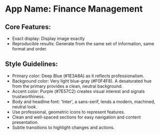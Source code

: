 # **App Name**: Finance Management

## Core Features:

- Exact display: Display image exactly
- Reproducible results: Generate from the same set of information, same format and order.

## Style Guidelines:

- Primary color: Deep Blue (#1E3A8A) as it reflects professionalism.
- Background color: Very light blue-gray (#F0F4F8).  A desaturated hue from the primary provides a clean, neutral background.
- Accent color: Purple (#7E57C2) creates visual interest and signals trustworthiness.
- Body and headline font: 'Inter', a sans-serif, lends a modern, machined, neutral look.
- Use professional, geometric icons to represent features.
- Clean and well-spaced sections for easy navigation and content presentation.
- Subtle transitions to highlight changes and actions.